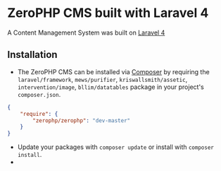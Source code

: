 # ZeroPHP CMS built with Laravel 4

A Content Management System was built on [Laravel 4](http://laravel.com)

## Installation

* The ZeroPHP CMS can be installed via [Composer](http://getcomposer.org) by requiring the `laravel/framework`, `mews/purifier`, `kriswallsmith/assetic`, `intervention/image`, `bllim/datatables` package in your project's `composer.json`.

```json
{
    "require": {
        "zerophp/zerophp": "dev-master"
    }
}
```

* Update your packages with ```composer update``` or install with ```composer install```.
* 